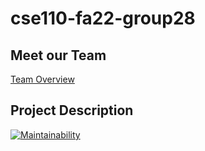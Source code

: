 # cse110-fa22-group28

## Meet our Team
[Team Overview](./admin/team.md)

## Project Description
[![Maintainability](https://api.codeclimate.com/v1/badges/d4686f26a0e89e640e96/maintainability)](https://codeclimate.com/github/ojeengammah/cse110-fa22-group28/maintainability)
